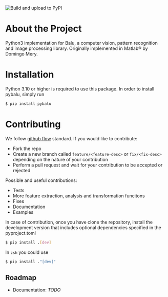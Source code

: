 ![Build and upload to PyPI](hhttps://github.com/computervision-xray-testing/pybalu/workflows/Build%20and%20upload%20to%20PyPI/badge.svg)


# About the Project

Python3 implementation for Balu, a computer vision, pattern recognition and image processing library. Originally implemented in Matlab&reg; by Domingo Mery.


# Installation

Python 3.10 or higher is required to use this package. In order to install pybalu, simply run

```bash
$ pip install pybalu
```


# Contributing

We follow [github flow](https://www.atlassian.com/es/git/tutorials/comparing-workflows/gitflow-workflow) standard. If you would like to contribute:

- Fork the repo
- Create a new branch called `feature/<feature-desc>` or `fix/<fix-desc>` depending on the nature of your contribution
- Perform a pull request and wait for your contribution to be accepted or rejected

Possible and useful contributions:

- Tests
- More feature extraction, analysis and transformation funcitons
- Fixes
- Documentation
- Examples

In case of contribution, once you have clone the repository, install the development version that includes optional dependencies specified in the pyproject.toml

```bash
$ pip install .[dev]
```

In `zsh` you could use

```bash
$ pip install ."[dev]"
```


## Roadmap

- Documentation: _TODO_
